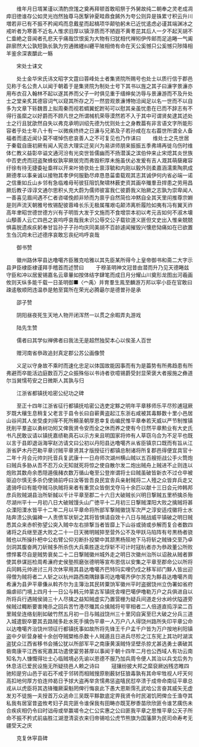 <!-- { "loadSidebar": true } -->
　　维年月日壻某谨以清酌庶馐之奠再拜顿首敢昭祭于外舅故纯二朝奉之灵老成凋瘁旧徳谁存公如灵光岿然独尊马医撃钟夏畦鼎食餙外为夸公则异是铢累寸积云升川増若非已有不振不矜闻鸡而息戴星而起槁项华颠劬躬未已近忧逺虑必谨其端渊冰之戒听者为寒善不近名人惟求旧厚以镇浮质而不陋遐不黄耉芘其后人一夕不起天胡不仁埀絶之音闻者孔悲天乎痛哉饮恨奚为大物有归犹相代禅矧伊传邮而足追睠一气阖辟廓然大公孰短孰长孰为穷通微纆纠纒平陂相倚有命在天公奚憾只公奚憾只陟降相羊鉴余深衷釂此一觞

　　宋处士诔文

　　处士金华宋氏讳文昭字文霆曰蓉峰处士者集贤院所赐号也处士以质行信于郡邑见称于名公贵人以闻于朝着于是集贤院为制处士号下其书以旌之其子曰濓字景濓亦用布衣召入翰林不起以遂其养而父子一时俱见重于缙绅矣汸辱与景濓游而不及升处士之堂亲炙其德容词气以窥其所存之万一然尝观景濓博物洽闻足以名一世而不以自多为文章下轹魏晋上拟周秦而视若蜩翼蛇跗茍可以慰其亲虽忧患在已而不辞志有不得行虽縻之以好爵而不顾凡世之所谓械机荣辱漠然若不入于其中可谓贤矣逮其述处士之行且犹欿然自失以弗克承明训绍先德为忧则处士之身教葢有非言语文字所能形容者乎处士年八十有一以微疾终终之日濓与兄弟及子若孙咸在左右葢世所谓全人备福者而逺近闻讣莫不嗟悼伤悲哀善人之不可复见也乃作诔曰
　　维处士之先世居于秦载自唐初厥有闻人宪丞大理实迁吴兴为易讲师朋来振振五季弗靖再徙乌伤时维体仁教义益彰卒谥文通河汾有光奕世皆儒幽而不扬潜溪之滨伯仲来止宋熄其炎世族中否吏虎而冠盗聚蜂蚁孰寜厥居完而弗毁积厚未施虽伏必发爰有吉人溉其萌蘖雍容纡徐有待无捷委祉埀祥以开来叶猗欤处士禀淳毓和内刚以毅外则柔嘉涵濡熏陶夙成厥德孝以事亲诚以接物其孝伊何服勤尽瘁恳恳菑畬载观其志其诚伊何内省必端一诺之信重如丘山乡邻有急临难毋茍彼狂阻饥聚啸林薮吏资其画卒殱羣丑捍患之劳用昌厥后教子谆谆文通尔思积乆充大蔚为儒师彼富我仁彼爵我义贻厥之志孰为崇卑闻人一善喜见眉间遇不仁者咨嗟俛颜非矫而为禀乎自然简俭冲黙自全其天里闬推尊宗婣是则声流天朝雅号攸锡配彼蓉峰长乐无极属罹艰屯颠沛离析履险如夷有冯有翼天祚高年聿昭世德世德方兴有子明哲大发于文施而不食增崇本初以考元吉如何不淑木壊山頺善人云亡四邑之哀呜呼哀哉我未识公辱交公子载钦道义匪但文史出入惟亲兢兢惧喜脱遗疾疢躬奉甘旨孙子子孙均庆同美胡不百龄遽闻摧毁兴懐悲恸痛如在已欲置生刍沉疴未已述德序哀敢忘丧纪呜呼哀哉

　　御书赞

　　徽州路休寜县达噜噶齐臣雅克哈雅以其先臣某所得今上皇帝御书和斋二大字示县尹臣棣臣棣谨拜手稽首而述赞曰
　　于穆圣明神文冠昔由潜而升乃见天德睠兹守臣和冲以居爰锡嘉名云章曅如按体结字肆笔而成日月分耀山川奠形龙图出河羲画攸则天纵多能千载一日圣明御■〈宀禹〉并育羣生鳯至麟游万邦以寜小臣在官敢曰疎逺敬顺罔违温恭是勉至寳所在荣光必腾朂尔是德曽孙是承

　　邵子赞

　　阴阳昼夜死生天地人物开闭浑然一以贯之余暇弄丸游戏

　　陆先生赞

　　儒者曰其学似禅佛者曰我法无是超然独契本心以俟圣人百世

　　赠河南省叅政追封真定郡公苏公画像赞

　　义足以守身故不乘时而速化忠足以体国故能因事而有为是葢势有所弗趋患有所弗避而卒能活边庭数百万之众振殊俗以书诗者欤噫锡爵受封显荣褒大者报施之彝道尔当巽懦苟安之日微斯人其孰与归

　　江浙省都镇抚哈密公纪功之碑

　　至正十四年江浙省征行都镇抚哈密公选吏定黟之明年平章移师乐平尽殄逋冦厥岁既大穰生息稍复父老言于县令长曰自蕲黄盗起江东浙右咸被其毒黟数十里小邑居山谷间其人坐受虔刘得不死所頼圣朝厚恩幸复齿编民惟平章奉若天威以严节制惟镇抚削平羣盗以勇树功矧又俾我贤令安而全之休而养之使有今日然平章勲业有大史氏书凡民敢议请以镇抚嘉绩勒真石以示方来且明国家将帅有人草窃乌合为不足平也既以言于县即退诣海寜赵汸请文曰公初以丹阳县达噜噶齐从省臣镇京口既而有旨从江浙省萨木丹巴勒平章讨贼平章贤其才版授征行都镇总制诸将所复郡邑得便宜具官十二年十月会元帅刘托音兵复武康十一日舟师次湖州横山贼以五百艘拒战公手火筒炮曰贼兵多胁从吾不忍万众无知就死将惊之使自散尔发二炮出贼舟上贼进不止则连以炮败其数舟余悉隠遁俄赭衣数万循山奄至公登岸谓将士曰贼虽破皆新衣不过仓卒被驱迫尔慎无多杀仍使骑前呼曰汝等皆吾良民宜舎兵亲射贼将二人殪之众皆弃兵走又遣骑呼曰有能夺贼马执贼将来者有重赏众皆倒戈夺马十余匹以献十三日会元帅韩邦彦兵败贼湖县治所斩馘以千计平章至郡二十六日大破贼长兴明日撃贼五里桥擒杀殆尽湖州平十一月初八日大破贼馒头山广徳平十二月初三日撃贼溧阳大败之擒贼将甚众溧阳溧水皆平十二年二月以平章命将所部军撃贼徽饶军次严之淳安适戍徽将士水陆奔溃公执偏裨一人责偾军状斩之其将皆惧请自效十八日与贼战威平镇破之明日贼悉其众来赤帜弥望公突入贼中左右排撃当者皆靡上下山谷或骑或歩解而复合者数四诸将之兵继至遂大败之二十一日天微明贼猝至营外公不及甲跃马陷阵有号黒杨者骁贼也以所操扑杷中公右臂公仰刃断扑投槊中其颔黒杨殒地下马将斩之贼锋交至乃卓剑洞其腹奋两刀斫贼多所杀伤大兵乘胜逐北俘斩不可计时冦杭者亦为叅政董公所败慓悍畧尽自是贼势衰矣二十二日撃贼徽州城外走之明日次徽州治所以诏赦从贼者罪使其叅谋廵检周希濓府史侯塾照磨张德明等宣布恩信以安集之平章至郡命公以所将兵同韩元帅进讨三月次休寜用其县达噜噶齐巴特玛实哩仍戍之移军祁门黟人皆出迎得僧为贼将者二人斩之以杭州路西南隅録事司达噜噶齐伊尔苏克为黟县达噜噶齐周希濓为县尹平章傔从斡齐尔为主簿治其民转粟饷军徽州平时盗据饶州立伪署如省府煽虐祁门境上四月十一日公与韩元帅蒙古军镇抚舎哩巴噶伊噜勒万户之兵俱进自以所将兵行遇贼侯骑三十人尽擒之益知贼虚实乃置营栅为疑兵间道走分水岭伏隘道旁候贼过輙断要害掩杀之回兵苦竹港尽殱其众擒贼将号宰相者二人倍道直捣浮梁二百里贼垒连络刬削如破竹然五月初一日与贼战饶州三十里冈自寅至巳大破之分兵三道入城遣鋭卒要其去路贼多赴水死手擒伪平章一人万户八人得饶州路所失印平章公命以达噜噶齐治饶州领征行都镇抚事如故所将先锋王千户孟千户皆为万户按地利阳镇盗中夕斫营身被十余创夺贼槊格杀数十人贼遁且日进兵尽殄之江东宪上其功时湖滨盗犹众江西省移书会捕公犹以所部军平之南康黄溪贼恃坚壁杀掠尤甚选勇士袭破其砦南康平江西省宪嘉其功遣使宴劳甚厚以事闻于朝十四年二月也公西域人有功云南知名为人慷慨得壮士心临贼境必先谕以恩德不服乃加兵周令便人其治以兵戈后务为休息洁已爱民设施无所疑挠邑人赖之诗曰
　　冦攘纷披大邦之縻裒厥凶残恣睢四驰矧是穷山邑于岩石不戒于邻转而相贼搜原剔薮豺狂狼毒孰有其命牢牲视人吁天何高扣地何厚方伯连帅曷日予捄大盗再举贪懦弗惩盗嘻民怼卒溃于成帝命南征平章总戎从以虎臣将其选锋殱厥渠魁罔俾行悔哀此下愚大恩斯霈孔武哈公言奋其威矢无虚发刃不徒施一夫授首万众逃命三吴既平黟歙底定畀我贤令时民渴饥罔俾佥壬渔夺其私我有居室昔盗攸考妇子具完匪令谁保我有田畴亦既芜秽黍苗欣欣匪令谁艺痍伤未合疾疢相仍令曰时诎毋或举赢嗟令之仁公实惠之公曰匪我平章之思惟平章公天子所命不振不矜式前庙胜江湖澄清衮衣来归帝锡哈公虎节熊旗为国藩屏为民司命寿考无疆受天之庆

　　克复休寜县碑

